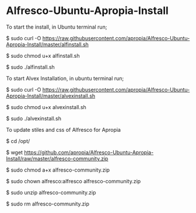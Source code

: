 # Alfresco-Ubuntu-Apropia-Install

To start the install, in Ubuntu terminal run;

$ sudo curl -O https://raw.githubusercontent.com/apropia/Alfresco-Ubuntu-Apropia-Install/master/alfinstall.sh

$ sudo chmod u+x alfinstall.sh

$ sudo ./alfinstall.sh


To start Alvex Installation, in ubuntu terminal run;

$ sudo curl -O https://raw.githubusercontent.com/apropia/Alfresco-Ubuntu-Apropia-Install/master/alvexinstall.sh

$ sudo chmod u+x alvexinstall.sh

$ sudo ./alvexinstall.sh


To update stiles and css of Alfresco for Apropia

$ cd /opt/

$ wget https://github.com/apropia/Alfresco-Ubuntu-Apropia-Install/raw/master/alfresco-community.zip

$ sudo chmod a+x alfresco-community.zip

$ sudo chown alfresco:alfresco alfresco-community.zip

$ sudo unzip alfresco-community.zip

$ sudo rm alfresco-community.zip


